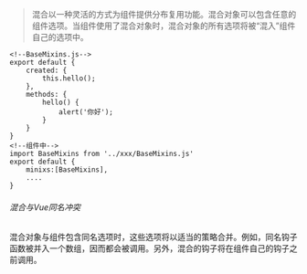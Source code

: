 > 混合以一种灵活的方式为组件提供分布复用功能。混合对象可以包含任意的组件选项。当组件使用了混合对象时，混合对象的所有选项将被“混入”组件自己的选项中。

```
<!--BaseMixins.js-->
export default {
    created: {
        this.hello();
    },
    methods: {
        hello() {
            alert('你好');
        }
    }
}
<!--组件中-->
import BaseMixins from '../xxx/BaseMixins.js'
export default {
    minixs:[BaseMixins],
    ....
}
```
######  混合与Vue同名冲突
混合对象与组件包含同名选项时，这些选项将以适当的策略合并。例如，同名钩子函数被并入一个数组，因而都会被调用。另外，混合的钩子将在组件自己的钩子之前调用。